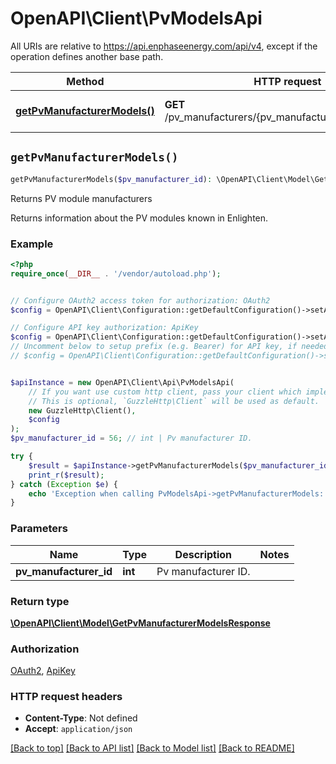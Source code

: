 # OpenAPI\Client\PvModelsApi

All URIs are relative to https://api.enphaseenergy.com/api/v4, except if the operation defines another base path.

| Method | HTTP request | Description |
| ------------- | ------------- | ------------- |
| [**getPvManufacturerModels()**](PvModelsApi.md#getPvManufacturerModels) | **GET** /pv_manufacturers/{pv_manufacturer_id}/pv_models | Returns PV module manufacturers |


## `getPvManufacturerModels()`

```php
getPvManufacturerModels($pv_manufacturer_id): \OpenAPI\Client\Model\GetPvManufacturerModelsResponse
```

Returns PV module manufacturers

Returns information about the PV modules known in Enlighten.

### Example

```php
<?php
require_once(__DIR__ . '/vendor/autoload.php');


// Configure OAuth2 access token for authorization: OAuth2
$config = OpenAPI\Client\Configuration::getDefaultConfiguration()->setAccessToken('YOUR_ACCESS_TOKEN');

// Configure API key authorization: ApiKey
$config = OpenAPI\Client\Configuration::getDefaultConfiguration()->setApiKey('key', 'YOUR_API_KEY');
// Uncomment below to setup prefix (e.g. Bearer) for API key, if needed
// $config = OpenAPI\Client\Configuration::getDefaultConfiguration()->setApiKeyPrefix('key', 'Bearer');


$apiInstance = new OpenAPI\Client\Api\PvModelsApi(
    // If you want use custom http client, pass your client which implements `GuzzleHttp\ClientInterface`.
    // This is optional, `GuzzleHttp\Client` will be used as default.
    new GuzzleHttp\Client(),
    $config
);
$pv_manufacturer_id = 56; // int | Pv manufacturer ID.

try {
    $result = $apiInstance->getPvManufacturerModels($pv_manufacturer_id);
    print_r($result);
} catch (Exception $e) {
    echo 'Exception when calling PvModelsApi->getPvManufacturerModels: ', $e->getMessage(), PHP_EOL;
}
```

### Parameters

| Name | Type | Description  | Notes |
| ------------- | ------------- | ------------- | ------------- |
| **pv_manufacturer_id** | **int**| Pv manufacturer ID. | |

### Return type

[**\OpenAPI\Client\Model\GetPvManufacturerModelsResponse**](../Model/GetPvManufacturerModelsResponse.md)

### Authorization

[OAuth2](../../README.md#OAuth2), [ApiKey](../../README.md#ApiKey)

### HTTP request headers

- **Content-Type**: Not defined
- **Accept**: `application/json`

[[Back to top]](#) [[Back to API list]](../../README.md#endpoints)
[[Back to Model list]](../../README.md#models)
[[Back to README]](../../README.md)
